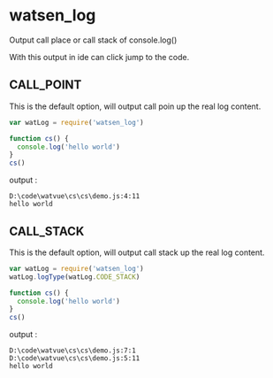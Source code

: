 
# watsen_log

Output call place or call stack of console.log()

With this output in ide can click jump to the code.

## CALL_POINT 

This is the default option, will output call poin up the real log content.

```js
var watLog = require('watsen_log')

function cs() {
  console.log('hello world')
}
cs()
```

output :

```
D:\code\watvue\cs\cs\demo.js:4:11
hello world
```

## CALL_STACK 

This is the default option, will output call stack up the real log content.

```js
var watLog = require('watsen_log')
watLog.logType(watLog.CODE_STACK)

function cs() {
  console.log('hello world')
}
cs()
```

output :

```
D:\code\watvue\cs\cs\demo.js:7:1
D:\code\watvue\cs\cs\demo.js:5:11
hello world
```



